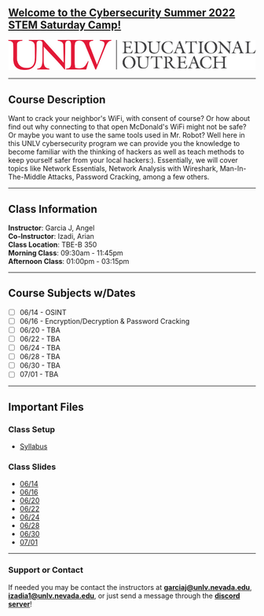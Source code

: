 ## [**Welcome to the Cybersecurity Summer 2022 STEM Saturday Camp!**]()  
![UNLV Logo](/Images/UNLVEducationalOutreach.jpg)  

---

## Course Description  
Want to crack your neighbor's WiFi, with consent of course? Or how about find out why connecting to that open McDonald's WiFi might not be safe? Or maybe you want to use the same tools used in Mr. Robot? Well here in this UNLV cybersecurity program we can provide you the knowledge to become familiar with the thinking of hackers as well as teach methods to keep yourself safer from your local hackers:). Essentially, we will cover topics like Network Essentials, Network Analysis with Wireshark, Man-In-The-Middle Attacks, Password Cracking, among a few others.  

---

## Class Information  
**Instructor**: Garcia J, Angel  
**Co-Instructor**: Izadi, Arian  
**Class Location**: TBE-B 350  
**Morning Class**: 09:30am - 11:45pm  
**Afternoon Class**: 01:00pm - 03:15pm  

---

## Course Subjects w/Dates
- [ ] 06/14 - OSINT
- [ ] 06/16 - Encryption/Decryption & Password Cracking
- [ ] 06/20 - TBA  
- [ ] 06/22 - TBA  
- [ ] 06/24 - TBA  
- [ ] 06/28 - TBA  
- [ ] 06/30 - TBA
- [ ] 07/01 - TBA  

---

## Important Files
### Class Setup
- [Syllabus](pending)

### Class Slides
- [06/14]()
- [06/16]()
- [06/20]()
- [06/22]()
- [06/24]()
- [06/28]()
- [06/30]()
- [07/01]()

---

### Support or Contact
If needed you may be contact the instructors at **garciaj@unlv.nevada.edu**, **izadia1@unlv.nevada.edu**, or just send a message through the [**discord server**](pending)!

